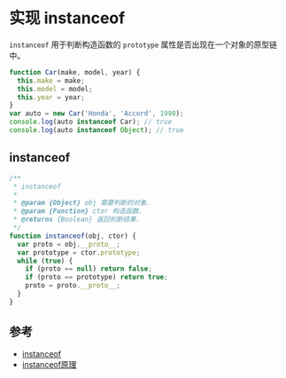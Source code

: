 # 实现 instanceof

`instanceof` 用于判断构造函数的 `prototype` 属性是否出现在一个对象的原型链中。

```js
function Car(make, model, year) {
  this.make = make;
  this.model = model;
  this.year = year;
}
var auto = new Car('Honda', 'Accord', 1998);
console.log(auto instanceof Car); // true
console.log(auto instanceof Object); // true
```
## instanceof

```js
/**
 * instanceof
 *
 * @param {Object} obj 需要判断的对象.
 * @param {Function} ctor 构造函数.
 * @returns {Boolean} 返回判断结果.
 */
function instanceof(obj, ctor) {
  var proto = obj.__proto__;
  var prototype = ctor.prototype;
  while (true) {
    if (proto == null) return false;
    if (proto == prototype) return true;
    proto = proto.__proto__;
  }
}
```

## 参考

- [instanceof](https://developer.mozilla.org/en-US/docs/Web/JavaScript/Reference/Operators/instanceof)
- [instanceof原理](https://juejin.im/post/5b7f64be51882542c83476f0)